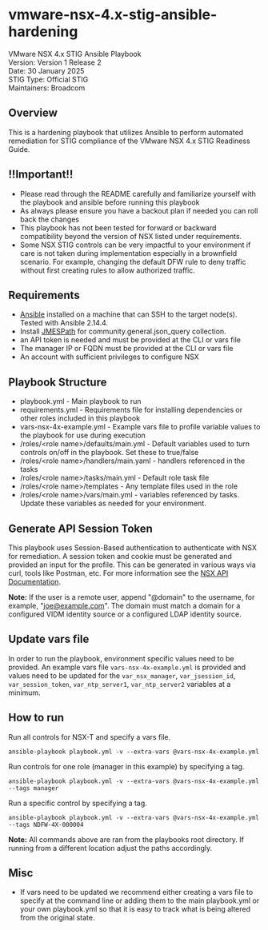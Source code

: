 # vmware-nsx-4.x-stig-ansible-hardening
VMware NSX 4.x STIG Ansible Playbook  
Version: Version 1 Release 2  
Date: 30 January 2025  
STIG Type: Official STIG  
Maintainers: Broadcom  

## Overview
This is a hardening playbook that utilizes Ansible to perform automated remediation for STIG compliance of the VMware NSX 4.x STIG Readiness Guide.  

## !!Important!!
- Please read through the README carefully and familiarize yourself with the playbook and ansible before running this playbook
- As always please ensure you have a backout plan if needed you can roll back the changes
- This playbook has not been tested for forward or backward compatibility beyond the version of NSX listed under requirements.
- Some NSX STIG controls can be very impactful to your environment if care is not taken during implementation especially in a brownfield scenario. For example, changing the default DFW rule to deny traffic without first creating rules to allow authorized traffic. 

## Requirements
- [Ansible](https://docs.ansible.com/ansible/latest/installation_guide/index.html) installed on a machine that can SSH to the target node(s).  Tested with Ansible 2.14.4.
- Install [JMESPath](https://pypi.org/project/jmespath/) for community.general.json_query collection.
- an API token is needed and must be provided at the CLI or vars file
- The manager IP or FQDN must be provided at the CLI or vars file
- An account with sufficient privileges to configure NSX  

## Playbook Structure

- playbook.yml - Main playbook to run
- requirements.yml - Requirements file for installing dependencies or other roles included in this playbook
- vars-nsx-4x-example.yml - Example vars file to profile variable values to the playbook for use during execution
- /roles/\<role name>/defaults/main.yml - Default variables used to turn controls on/off in the playbook.  Set these to true/false
- /roles/\<role name>/handlers/main.yaml - handlers referenced in the tasks
- /roles/\<role name>/tasks/main.yml - Default role task file
- /roles/\<role name>/templates - Any template files used in the role
- /roles/\<role name>/vars/main.yml - variables referenced by tasks.  Update these variables as needed for your environment.

## Generate API Session Token
This playbook uses Session-Based authentication to authenticate with NSX for remediation. A session token and cookie must be generated and provided an input for the profile. This can be generated in various ways via curl, tools like Postman, etc. For more information see the [NSX API Documentation](https://developer.vmware.com/apis/1583/nsx-t).

**Note:** If the user is a remote user, append "@domain" to the username, for example, "joe@example.com". The domain must match a domain for a configured VIDM identity source or a configured LDAP identity source.  

## Update vars file
In order to run the playbook, environment specific values need to be provided. An example vars file `vars-nsx-4x-example.yml` is provided and values need to be updated for the `var_nsx_manager`, `var_jsession_id`, `var_session_token`, `var_ntp_server1`, `var_ntp_server2` variables at a minimum.  

## How to run
Run all controls for NSX-T and specify a vars file.
```
ansible-playbook playbook.yml -v --extra-vars @vars-nsx-4x-example.yml
```
Run controls for one role (manager in this example) by specifying a tag.  
```
ansible-playbook playbook.yml -v --extra-vars @vars-nsx-4x-example.yml --tags manager
```
Run a specific control by specifying a tag.  
```
ansible-playbook playbook.yml -v --extra-vars @vars-nsx-4x-example.yml --tags NDFW-4X-000004
```

**Note:** All commands above are ran from the playbooks root directory. If running from a different location adjust the paths accordingly.  

## Misc
- If vars need to be updated we recommend either creating a vars file to specify at the command line or adding them to the main playbook.yml or your own playbook.yml so that it is easy to track what is being altered from the original state.  
